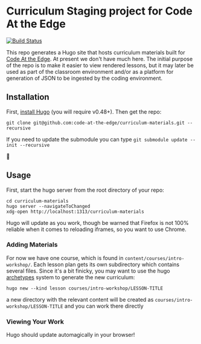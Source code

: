 # Curriculum Staging project for Code At the Edge

[![Build Status](https://travis-ci.org/code-at-the-edge/curriculum-materials.svg?branch=master)](https://travis-ci.org/code-at-the-edge/curriculum-materials)

This repo generates a Hugo site that hosts curriculum materials built for [Code At the Edge](https://github.com/code-at-the-edge). At present we don't have much here. The initial purpose of the repo is to make it easier to view rendered lessons, but it may later be used as part of the classroom environment and/or as a platform for generation of JSON to be ingested by the coding environment.

## Installation

First, [install Hugo](https://gohugo.io/getting-started/installing/) (you will require v0.48+). Then get the repo:

```shell
git clone git@github.com:code-at-the-edge/curriculum-materials.git --recursive
```

If you need to update the submodule you can type  `git submodule update --init --recursive`

:rocket:

## Usage

First, start the hugo server from the root directory of your repo:

```shell
cd curriculum-materials
hugo server --navigateToChanged
xdg-open http://localhost:1313/curriculum-materials
```

Hugo will update as you work, though be warned that Firefox is not 100% reliable when it comes to reloading iframes, so you want to use Chrome.

### Adding Materials

For now we have one course, which is found in `content/courses/intro-workshop/`. Each lesson plan gets its own subdirectory which contains several files. Since it's a bit finicky, you may want to use the hugo [archetypes](https://gohugo.io/content-management/archetypes/) system to generate the new curriculum:

```shell
hugo new --kind lesson courses/intro-workshop/LESSON-TITLE
```
a new directory with the relevant content will be created as `courses/intro-workshop/LESSON-TITLE` and you can work there directly

### Viewing Your Work

Hugo should update automagically in your browser!
